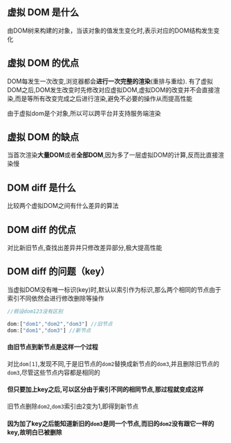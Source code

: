 ## 虚拟 DOM 是什么
由DOM树来构建的对象，当该对象的值发生变化时,表示对应的DOM结构发生变化

## 虚拟 DOM 的优点
DOM每发生一次改变,浏览器都会**进行一次完整的渲染**(重排与重绘).
有了虚拟DOM之后,DOM发生改变时先修改对应虚拟DOM,虚拟DOM的改变并不会直接渲染,而是等所有改变完成之后进行渲染,避免不必要的操作从而提高性能

由于虚拟dom是个对象,所以可以跨平台并支持服务端渲染

## 虚拟 DOM 的缺点
当首次渲染**大量DOM**或者**全部DOM**,因为多了一层虚拟DOM的计算,反而比直接渲染慢

## DOM diff 是什么
比较两个虚拟DOM之间有什么差异的算法 

<!-- TODO  等待解答dom diff 有哪些策略 他的算法思路是怎样的-->


## DOM diff 的优点
对比新旧节点,查找出差异并只修改差异部分,极大提高性能

## DOM diff 的问题（key）

当虚拟DOM没有唯一标识(key)时,默认以索引作为标识,那么两个相同的节点由于索引不同依然会进行修改删除等操作
```js
//假设dom123没有区别

dom:["dom1","dom2","dom3"] //旧节点
dom:["dom1","dom3"] //新节点
```
#### 由旧节点到新节点是这样一个过程
对比`dom[1]`,发现不同,于是旧节点的`dom2`替换成新节点的`dom3`,并且删除旧节点的`dom3`,尽管这些节点内容都是相同的

#### 但只要加上key之后,可以区分由于索引不同的相同节点,那过程就变成这样
旧节点删除`dom2`,`dom3`索引由2变为1,即得到新节点

#### 因为加了key之后能知道新旧的`dom3`是同一个节点,而旧的`dom2`没有跟它一样的key,故明白已被删除
